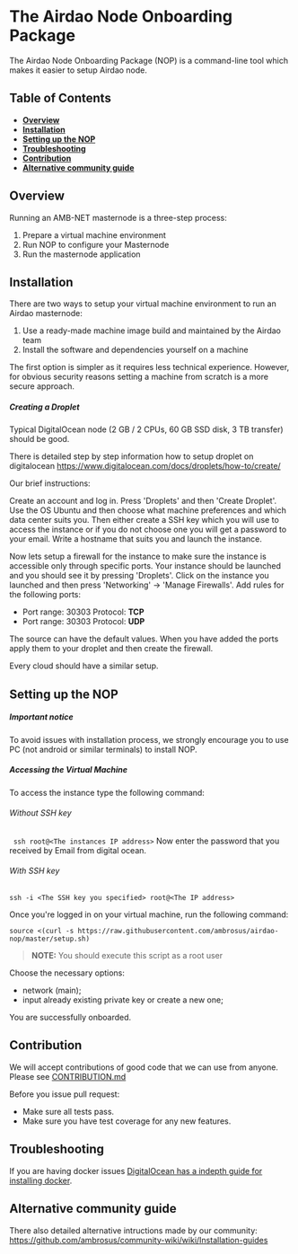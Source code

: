 # The Airdao Node Onboarding Package
The Airdao Node Onboarding Package (NOP) is a command-line tool which makes it easier to setup Airdao node.


## Table of Contents
  - **[Overview](#overview)**
  - **[Installation](#installation)**
  - **[Setting up the NOP](#setting-up-the-nop)**
  - **[Troubleshooting](#troubleshooting)**
  - **[Contribution](#contribution)**
  - **[Alternative community guide](#alternative-community-guide)**

## Overview

Running an AMB-NET masternode is a three-step process:
1. Prepare a virtual machine environment
2. Run NOP to configure your Masternode
3. Run the masternode application

## Installation

There are two ways to setup your virtual machine environment to run an Airdao masternode:

1. Use a ready-made machine image build and maintained by the Airdao team
2. Install the software and dependencies yourself on a machine

The first option is simpler as it requires less technical experience. However, for obvious security reasons setting a machine from scratch is a more secure approach.

##### Creating a Droplet

Typical DigitalOcean node (2 GB / 2 CPUs, 60 GB SSD disk, 3 TB transfer) should be good.

There is detailed step by step information how to setup droplet on digitalocean https://www.digitalocean.com/docs/droplets/how-to/create/

Our brief instructions:

Create an account and log in. Press 'Droplets' and then 'Create Droplet'. 
Use the OS Ubuntu and then choose what machine preferences and which data center suits you. 
Then either create a SSH key which you will use to access the instance or if you do not choose one you will get a password to your email. 
Write a hostname that suits you and launch the instance.

Now lets setup a firewall for the instance to make sure the instance is accessible only through specific ports. 
Your instance should be launched and you should see it by pressing 'Droplets'. 
Click on the instance you launched and then press 'Networking' -> 'Manage Firewalls'.
Add rules for the following ports:
- Port range: 30303
    Protocol: **TCP**
- Port range: 30303
    Protocol: **UDP**

The source can have the default values. When you have added the ports apply them to your droplet and then create the firewall.

Every cloud should have a similar setup.

## Setting up the NOP

##### Important notice

To avoid issues with installation process, we strongly encourage you to use PC (not android or similar terminals) to install NOP.

##### Accessing the Virtual Machine
To access the instance type the following command:
###### Without SSH key
``` ssh root@<The instances IP address>```
Now enter the password that you received by Email from digital ocean.
###### With SSH key
```ssh -i <The SSH key you specified> root@<The IP address>```

Once you're logged in on your virtual machine, run the following command:
```
source <(curl -s https://raw.githubusercontent.com/ambrosus/airdao-nop/master/setup.sh)
```

> **NOTE:** You should execute this script as a root user

Choose the necessary options:
- network (main);
- input already existing private key or create a new one;

You are successfully onboarded.

## Contribution
We will accept contributions of good code that we can use from anyone.
Please see [CONTRIBUTION.md](CONTRIBUTION.md)

Before you issue pull request:
* Make sure all tests pass.
* Make sure you have test coverage for any new features.

## Troubleshooting
If you are having docker issues [DigitalOcean has a indepth guide for installing docker](https://www.digitalocean.com/community/tutorials/how-to-install-and-use-docker-on-ubuntu-18-04).

## Alternative community guide

There also detailed alternative intructions made by our community: https://github.com/ambrosus/community-wiki/wiki/Installation-guides
